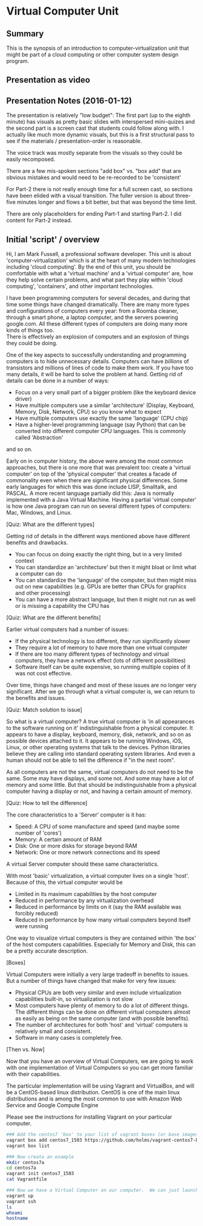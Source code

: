 
# Virtual Computer Unit

## Summary
This is the synopsis of an introduction to computer-virtualization unit that might be part of a cloud computing or other computer system design program.

## Presentation as video


## Presentation Notes (2016-01-12)

The presentation is relatively "low budget": The first part (up to the eighth minute) has visuals as pretty basic slides with interspersed
mini-quizes and the second part is a screen cast that students could follow along with.  I actually like much more dynamic visuals,
but this is a first structural pass to see if the materials / presentation-order is reasonable.

The voice track was mostly separate from the visuals so they could be easily recomposed.  

There are a few mis-spoken sections "add box" vs. "box add" that are obvious mistakes and would need to be re-recorded to be 'consistent' 

For Part-2 there is not really enough time for a full screen cast, so sections have been elided with a visual transition.
The fuller version is about three-five minutes longer and flows a bit better, but that was beyond the time limit.

There are only placeholders for ending Part-1 and starting Part-2.  I did content for Part-2 instead.


## Initial 'script' / overview

Hi, I am Mark Fussell, a professional software developer.  This unit is about 'computer-virtualization' which is at the heart of many modern technologies including 'cloud computing'.  By
the end of this unit, you should be comfortable with what a 'virtual machine' and a 'virtual computer' are, how they help solve certain problems, and
what part they play within 'cloud computing', 'containers', and other important technologies.

I have been programming computers for several decades, and during that time some things have changed dramatically.
There are many more types and configurations of computers every year: from a Roomba cleaner, through a smart phone, a laptop computer, and the servers
powering google.com.  All these different types of computers are doing many more kinds of things too.  
There is effectively an explosion of computers and an explosion of things they could be doing.

One of the key aspects to successfully understanding and programming computers is to hide unnecessary details.  Computers can have _billions_ of transistors
and millions of lines of code to make them work.  If you have too many details, it will be hard to solve the problem at hand.
Getting rid of details can be done in a number of ways:
 
 * Focus on a very small part of a bigger problem (like the keyboard device driver)
 * Have multiple computers use a similar 'architecture' (Display, Keyboard, Memory, Disk, Network, CPU) so you know what to expect
 * Have multiple computers use exactly the same 'language' (CPU chip)
 * Have a higher-level programming language (say Python) that can be converted into different computer CPU languages.  This is commonly called 'Abstraction'
 
and so on.   

Early on in computer history, the above were among the most common approaches, but there is one more that was prevalent too: create a 'virtual computer' on top of the 'physical computer' that creates a facade of commonality
 even when there are significant physical differences.  Some early languages for which this was done include LISP, Smalltalk, and PASCAL.  A more recent language partially did this: Java is normally implemented with a Java Virtual Machine.
Having a partial 'virtual computer' is how one Java program can run on several different types of computers: Mac, Windows, and Linux.

[Quiz: What are the different types]

Getting rid of details in the different ways mentioned above have different benefits and drawbacks.  

  * You can focus on doing exactly the right thing, but in a very limited context
  * You can standardize an 'architecture' but then it might bloat or limit what a computer can do
  * You can standardize the 'language' of the computer, but then might miss out on new capabilities (e.g. GPUs are better than CPUs for graphics and other processing)
  * You can have a more abstract language, but then it might not run as well or is missing a capability the CPU has
  
[Quiz: What are the different benefits]

Earlier virtual computers had a number of issues: 

  * If the physical technology is too different, they run significantly slower
  * They require a lot of memory to have more than one virtual computer
  * If there are too many different types of technology and virtual computers, they have a network effect (lots of different possibilities)
  * Software itself can be quite expensive, so running multiple copies of it was not cost effective.
  
Over time, things have changed and most of these issues are no longer very significant.  After we go through what a virtual computer is, we can return to the benefits and issues.

[Quiz: Match solution to issue]

So what is a virtual computer?  A true virtual computer is 'in all appearances to the software running on it' indistinguishable from a physical computer.  It appears to have a display, keyboard, memory, disk, network, and so on as
possible devices attached to it.  It appears to be running Windows, iOS, Linux, or other operating systems that talk to the devices.  Python libraries believe they are calling into standard operating system libraries.  And even a human
should not be able to tell the difference if "in the next room".
 
As all computers are not the same, virtual computers do not need to be the same.  Some may have displays, and some not.  And some may have a lot of memory and some little. But that should be indistinguishable from a physical computer having a display or not, and having a certain amount of memory.

[Quiz: How to tell the difference]

The core characteristics to a 'Server' computer is it has:

  * Speed: A CPU of some manufacture and speed (and maybe some number of 'cores')
  * Memory: A certain amount of RAM
  * Disk: One or more disks for storage beyond RAM
  * Network: One or more network connections and its speed
  
A virtual Server computer should these same characteristics.  

With most 'basic' virtualization, a virtual computer lives on a single 'host'.  Because of this, the virtual computer would be

  * Limited in its maximum capabilities by the host computer 
  * Reduced in performance by any virtualization overhead
  * Reduced in performance by limits on it (say the RAM available was forcibly reduced)
  * Reduced in performance by how many virtual computers beyond itself were running
  
One way to visualize virtual computers is they are contained within 'the box' of the host computers capabilities.  Especially for Memory and Disk, this can be a pretty accurate description.

[Boxes]

Virtual Computers were initially a very large tradeoff in benefits to issues.  But a number of things have changed that make for very few issues:

  * Physical CPUs are both very similar and even include virtualization capabilities built-in, so virtualization is not slow
  * Most computers have plenty of memory to do a lot of different things.  The different things can be done on different virtual computers almost as easily as being on the same computer (and with possible benefits).
  * The number of architectures for both 'host' and 'virtual' computers is relatively small and consistent.
  * Software in many cases is completely free.
  
[Then vs. Now]

Now that you have an overview of Virtual Computers, we are going to work with one implementation of Virtual Computers so you can get more familiar with their capabilities. 

The particular implementation will be using Vagrant and VirtualBox, and will be a CentOS-based linux distribution.  CentOS is one of the main linux
distributions and is among the most common to use with Amazon Web Service and Google Compute Engine

Please see the instructions for installing Vagrant on your particular computer.  

```bash
### Add the centos7 'box' to your list of vagrant boxes (or base images for virtual computers)
vagrant box add centos7_1503 https://github.com/holms/vagrant-centos7-box/releases/download/7.1.1503.001/CentOS-7.1.1503-x86_64-netboot.box
vagrant box list

### Now creata an example
mkdir centos7a
cd centos7a
vagrant init centos7_1503
cat Vagrantfile

### Now we have a Virtual Computer on our computer.  We can just launch and connect to it
vagrant up
vagrant ssh
ls
whoami
hostname

```


  
